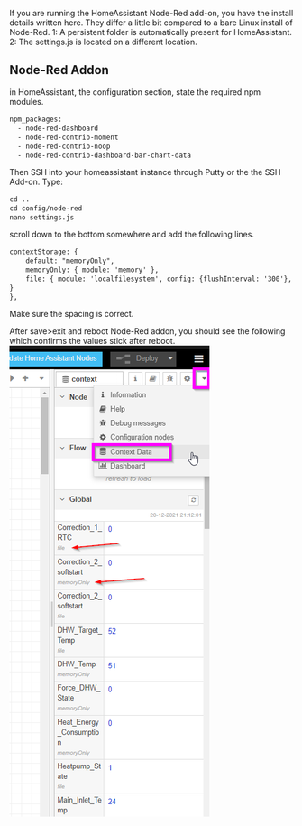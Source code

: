 If you are running the HomeAssistant Node-Red add-on, you have the install details written here. They differ a little bit compared to a bare Linux install of Node-Red. 
1: A persistent folder is automatically present for HomeAssistant.
2: The settings.js is located on a different location. 

## Node-Red Addon

in HomeAssistant, the configuration section, state the required npm modules.
```
npm_packages:
  - node-red-dashboard
  - node-red-contrib-moment
  - node-red-contrib-noop
  - node-red-contrib-dashboard-bar-chart-data
```

Then SSH into your homeassistant instance through Putty or the the SSH Add-on.
Type:
```
cd ..
cd config/node-red
nano settings.js
```

scroll down to the bottom somewhere and add the following lines. 
```
contextStorage: {
	default: "memoryOnly",
	memoryOnly: { module: 'memory' },
	file: { module: 'localfilesystem', config: {flushInterval: '300'}, }
},
```
Make sure the spacing is correct.

After save>exit and reboot Node-Red addon, you should see the following which confirms the values stick after reboot.
![](https://github.com/edterbak/NodeRed_Heishamon_control/blob/main/HomeAssistant/ha2.png?raw=true)
